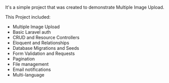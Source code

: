 It's a simple project that was created to demonstrate Multiple Image Upload.

This Project included:
- Multiple Image Upload
- Basic Laravel auth
- CRUD and Resource Controllers
- Eloquent and Relationships
- Database Migrations and Seeds
- Form Validation and Requests
- Pagination
- File management
- Email notifications
- Multi-language
